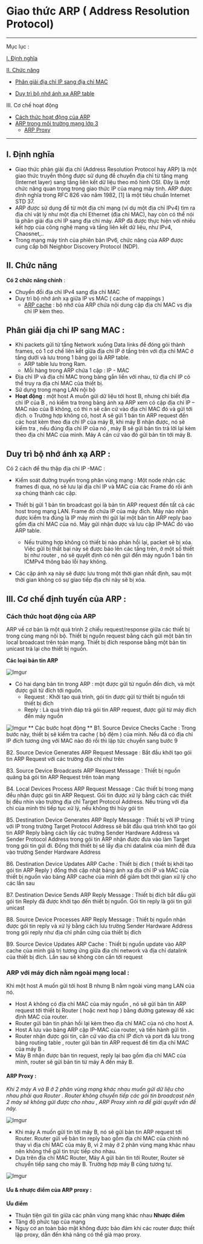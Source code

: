 # Giao thức ARP ( Address Resolution Protocol)
<hr>
Mục lục :

[I. Định nghĩa](#dinh-nghia)

[II. Chức năng](#cn) 

   - [Phân giải địa chỉ IP sang địa chỉ MAC](#phangiai)
  
   - [Duy trì bộ nhớ ánh xạ ARP table](#duytri)
  
III. Cơ chế hoạt động
  - [Cách thức hoạt động của ARP](#work)
  - [ARP trong môi trường mạng lớp 3](#lop3)
      - [ARP Proxy](#proxy)
<hr>

## <a name="dinh-nghia"> I. Định nghĩa </a>

  - Giao thức phân giải địa chỉ (Address Resolution Protocol hay ARP) là một giao thức truyền thông được sử dụng để chuyển địa chỉ từ tầng mạng (Internet layer) sang tầng liên kết dữ liệu theo mô hình OSI. Đây là một chức năng quan trọng trong giao thức IP của mạng máy tính. ARP được định nghĩa trong RFC 826 vào năm 1982, [1] là một tiêu chuẩn Internet STD 37.
  - ARP được sử dụng để từ một địa chỉ mạng (ví dụ một địa chỉ IPv4) tìm ra địa chỉ vật lý như một địa chỉ Ethernet (địa chỉ MAC), hay còn có thể nói là phân giải địa chỉ IP sang địa chỉ máy. ARP đã được thực hiện với nhiều kết hợp của công nghệ mạng và tầng liên kết dữ liệu, như IPv4, Chaosnet,..
  - Trong mạng máy tính của phiên bản IPv6, chức năng của ARP được cung cấp bởi Neighbor Discovery Protocol (NDP).
  
## <a name="cn">II. Chức năng</a>

**Có 2 chức năng chính** :
  - Chuyển đổi địa chỉ IPv4 sang địa chỉ MAC
  - Duy trì bộ nhớ ánh xạ giữa IP vs MAC ( cache of mappings )
      - [ARP cache](#cache) : bộ nhớ của ARP chứa nội dung cặp địa chỉ MAC vs địa chỉ IP kèm theo.
## <a name="phangiai">Phân giải địa chỉ IP sang MAC : </a>
-	Khi packets gửi từ tầng Network xuống Data links để đóng gói thành frames, có 1 cơ chế liên kết giữa địa chỉ IP ở tầng trên với địa chỉ MAC ở tầng dưới và lưu trong 1 bảng gọi là ARP table. 
    -	ARP table lưu trong Ram.
    -	Mỗi hàng trong ARP chứa 1 cặp : IP - MAC
-	Địa chỉ IP và địa chỉ MAC trong bảng gắn liền với nhau, từ địa chỉ IP có thể truy ra địa chỉ MAC của thiết bị.
-	Sử dụng trong mạng LAN nội bộ
-	**Hoạt động** : một host A muốn gửi dữ liệu tới host B, nhưng chỉ biết địa chỉ IP của B , nó kiểm tra trong bảng ánh xạ ARP xem có cặp địa chỉ IP – MAC nào của B không, có thì n sẽ căn cứ vào địa chỉ MAC đó và gửi tới địch.
o	Trường hợp không có, host A sẽ gửi 1 bản tin ARP request đến các host kèm theo địa chỉ IP của máy B, khi máy B nhận được, nó sẽ kiểm tra , nếu đúng địa chỉ IP của nó , máy B sẽ gửi bản tin trả lời lại kèm theo địa chỉ MAC của mình. Máy A căn cứ vào đó gửi bản tin tới máy B.
## <a name="duytri"> Duy trì bộ nhớ ánh xạ ARP :</a>

Có 2 cách để thu thập địa chỉ IP -MAC :

-	Kiểm soát đường truyền trong phân vùng mạng :  Một node nhận các frames đi qua, nó sẽ lưu lại địa chỉ IP và MAC của các Frame đó rồi ánh xạ chúng thành các cặp.

-	Thiết bị gửi 1 bản tin broadcast gọi là bản tin ARP request đến tất cả các host trong mạng LAN. Frame đó chứa IP của máy đích. Máy nào nhận được kiểm tra đúng là IP máy mình thì gửi lại một bản tin ARP reply bao gồm địa chỉ MAC của nó. Máy gửi nhận được và lưu cặp IP-MAC đó vào ARP table.

    - Nếu trường hợp không có thiết bị nào phản hồi lại, packet sẽ bị xóa. Việc gửi bị thất bại này sẽ được báo lên các tầng trên, ở một số thiết bị  như router , nó sẽ quyết định có nên gửi đến máy nguồn 1 bản tin ICMPv4 thông báo lỗi hay không.
-	Các cặp ánh xạ này sẽ được lưu trong một thời gian nhất định, sau một thời gian không có sự giao tiếp địa chỉ này sẽ bị xóa.
 
## III. Cơ chế định tuyến của ARP : 

### <a name="work"> Cách thức hoạt động của ARP </a>
ARP về cơ bản là một quá trình 2 chiều request/response giữa các thiết bị trong cùng mạng nội bộ. Thiết bị nguồn request bằng cách gửi một bản tin local broadcast trên toàn mạng. Thiết bị đích response bằng một bản tin unicast trả lại cho thiết bị nguồn.

**Các loại bản tin ARP**

![Imgur](https://i.imgur.com/3w1cyS2.png)

  - Có hai dạng bản tin trong ARP : một được gửi từ nguồn đến đích, và một được gửi từ đích tới nguồn.
    - Request : Khởi tạo quá trình, gói tin được gửi từ thiết bị nguồn tới thiết bị đích
    - Reply : Là quá trình đáp trả gói tin ARP request, được gửi từ máy đích đến máy nguồn
    
![Imgur](https://i.imgur.com/vwI74cj.png)
** Các bước hoạt động **
B1. Source Device Checks Cache : Trong bước này, thiết bị sẽ kiểm tra cache ( bộ đệm ) của mình. Nếu đã có địa chỉ IP đích tương ứng với MAC nào đó rồi thì lập tức chuyển sang bước 9

B2. Source Device Generates ARP Request Message : Bắt đầu khởi tạo gói tin ARP Request với các trường địa chỉ như trên

B3. Source Device Broadcasts ARP Request Message : Thiết bị nguồn quảng bá gói tin ARP Request trên toàn mạng

B4. Local Devices Process ARP Request Message : Các thiết bị trong mạng đều nhận được gói tin ARP Request. Gói tin được xử lý bằng cách các thiết bị đều nhìn vào trường địa chỉ Target Protocol Address. Nếu trùng với địa chỉ của mình thì tiếp tục xử lý, nếu không thì hủy gói tin

B5. Destination Device Generates ARP Reply Message : Thiết bị với IP trùng với IP trong trường Target Protocol Address sẽ bắt đầu quá trình khởi tạo gói tin ARP Reply bằng cách lấy các trường Sender Hardware Address và Sender Protocol Address trong gói tin ARP nhận được đưa vào làm Target trong gói tin gửi đi. Đồng thời thiết bị sẽ lấy địa chỉ datalink của mình để đưa vào trường Sender Hardware Address

B6. Destination Device Updates ARP Cache : Thiết bị đích ( thiết bị khởi tạo gói tin ARP Reply ) đồng thời cập nhật bảng ánh xạ địa chỉ IP và MAC của thiết bị nguồn vào bảng ARP cache của mình để giảm bớt thời gian xử lý cho các lần sau

B7. Destination Device Sends ARP Reply Message : Thiết bị đích bắt đầu gửi gói tin Reply đã được khởi tạo đến thiết bị nguồn. Gói tin reply là gói tin gửi unicast

B8. Source Device Processes ARP Reply Message : Thiết bị nguồn nhận được gói tin reply và xử lý bằng cách lưu trường Sender Hardware Address trong gói reply như địa chỉ phần cứng của thiết bị đích

B9. Source Device Updates ARP Cache : Thiết bị nguồn update vào ARP cache của mình giá trị tương ứng giữa địa chỉ network và địa chỉ datalink của thiết bị đích. Lần sau sẽ không còn cần tới request

### <a name="lop3"> ARP với máy đích nằm ngoài mạng local : </a>

Khi một host A muốn gửi tới host B nhưng B nằm ngoài vùng mạng LAN của nó.
-	Host A không có địa chỉ MAC của máy nguồn , nó sẽ gửi bản tin ARP request tới thiết bị Router ( hoặc next hop ) bằng đường gateway để xác định MAC của router. 
-	Router gửi bản tin phản hồi lại kèm theo địa chỉ MAC của nó cho host A.
-	Host A lưu vào bảng ARP cặp IP-MAC của router, và tiến hành gửi tin .
-	Router nhận được gói tin, căn cứ vào địa chỉ IP đích và port đã lưu trong bảng routing table , router gửi bản tin ARP request để tìm địa chỉ MAC của máy B .
-	Máy B nhận được bản tin request, reply lại bao gồm địa chỉ MAC của mình, router sẽ gửi bản tin từ máy A đến máy B.

#### <a name="proxy"> ARP Proxy : </a> 

*Khi 2 máy A và B ở 2 phân vùng mạng khác nhau muốn gửi dữ liệu cho nhau phải qua Router . Router không chuyển tiếp các gói tin broadcast nên 2 máy sẽ không gửi được cho nhau , ARP Proxy xinh ra để giải quyết vấn đề này.*

![Imgur](https://i.imgur.com/RmnDC0Q.png)

- Khi máy A muốn gửi tin tới máy B, nó sẽ gửi bản tin ARP request tới Router. Router gửi về bản tin reply bao gồm địa chỉ MAC của chính nó thay vì địa chỉ MAC của máy B, vì 2 máy ở 2 phân vùng mạng khác nhau nên không thể gửi tin trực tiếp cho nhau.
- Dựa trên địa chỉ MAC Router, Máy A gửi bản tin tới Router, Router sẽ chuyển tiếp sang cho máy B. Trường hợp máy B cũng tương tự.

![Imgur](https://i.imgur.com/PXpGy2e.png)

#### Ưu & nhược điểm của ARP proxy :

**Ưu điểm**
  - Thuận tiện gửi tin giữa các phân vùng mạng khác nhau
**Nhược điểm**
  - Tăng độ phức tạp của mạng
  - Nguy cơ an toàn bảo mật không được bảo đảm khi các router được thiết lập proxy, dẫn đến khả năng có thể giả mạo proxy.
   
